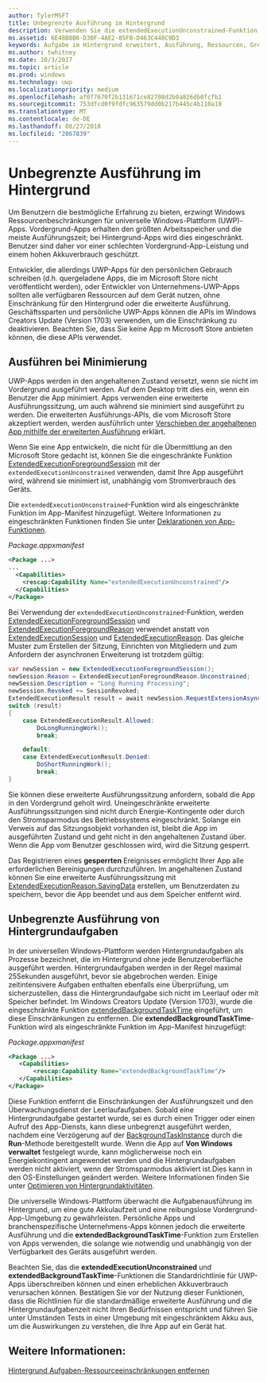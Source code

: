 ```yaml
---
author: TylerMSFT
title: Unbegrenzte Ausführung im Hintergrund
description: Verwenden Sie die extendedExecutionUnconstrained-Funktion im Hintergrund, um eine Hintergrundaufgabe oder eine erweiterte Ausführungssitzung ohne zeitliche Begrenzung auszuführen.
ms.assetid: 6E48B8B6-D3BF-4AE2-85FB-D463C448C9D3
keywords: Aufgabe im Hintergrund erweitert, Ausführung, Ressourcen, Grenzwerte, Hintergrundaufgabe
ms.author: twhitney
ms.date: 10/3/2017
ms.topic: article
ms.prod: windows
ms.technology: uwp
ms.localizationpriority: medium
ms.openlocfilehash: af0f7670f2b131671ce82708d2b0a826db0fcfb1
ms.sourcegitcommit: 753dfcd0f9fdfc963579dd0b217b445c4b110a18
ms.translationtype: MT
ms.contentlocale: de-DE
ms.lasthandoff: 08/27/2018
ms.locfileid: "2867839"
---
```

# <a name="run-in-the-background-indefinitely"></a>Unbegrenzte Ausführung im Hintergrund

Um Benutzern die bestmögliche Erfahrung zu bieten, erzwingt Windows Ressourcenbeschränkungen für universelle Windows-Plattform (UWP)-Apps. Vordergrund-Apps erhalten den größten Arbeitsspeicher und die meiste Ausführungszeit; bei Hintergrund-Apps wird dies eingeschränkt. Benutzer sind daher vor einer schlechten Vordergrund-App-Leistung und einem hohen Akkuverbrauch geschützt.

Entwickler, die allerdings UWP-Apps für den persönlichen Gebrauch schreiben (d.h. quergeladene Apps, die im Microsoft Store nicht veröffentlicht werden), oder Entwickler von Unternehmens-UWP-Apps sollten alle verfügbaren Ressourcen auf dem Gerät nutzen, ohne Einschränkung für den Hintergrund oder die erweiterte Ausführung. Geschäftssparten und persönliche UWP-Apps können die APIs im Windows Creators Update (Version 1703) verwenden, um die Einschränkung zu deaktivieren. Beachten Sie, dass Sie keine App m Microsoft Store anbieten können, die diese APIs verwendet.

## <a name="run-while-minimized"></a>Ausführen bei Minimierung

UWP-Apps werden in den angehaltenen Zustand versetzt, wenn sie nicht im Vordergrund ausgeführt werden. Auf dem Desktop tritt dies ein, wenn ein Benutzer die App minimiert. Apps verwenden eine erweiterte Ausführungssitzung, um auch während sie minimiert sind ausgeführt zu werden. Die erweiterten Ausführungs-APIs, die vom Microsoft Store akzeptiert werden, werden ausführlich unter [Verschieben der angehaltenen App mithilfe der erweiterten Ausführung](https://docs.microsoft.com/windows/uwp/launch-resume/run-minimized-with-extended-execution) erklärt.

Wenn Sie eine App entwickeln, die nicht für die Übermittlung an den Microsoft Store gedacht ist, können Sie die eingeschränkte Funktion [ExtendedExecutionForegroundSession](https://docs.microsoft.com/uwp/api/windows.applicationmodel.extendedexecution.foreground.extendedexecutionforegroundsession) mit der `extendedExecutionUnconstrained` verwenden, damit Ihre App ausgeführt wird, während sie minimiert ist, unabhängig vom Stromverbrauch des Geräts.  

Die `extendedExecutionUnconstrained`-Funktion wird als eingeschränkte Funktion im App-Manifest hinzugefügt. Weitere Informationen zu eingeschränkten Funktionen finden Sie unter [Deklarationen von App-Funktionen](https://docs.microsoft.com/windows/uwp/packaging/app-capability-declarations).

_Package.appxmanifest_
```xml
<Package ...>
...
  <Capabilities>  
    <rescap:Capability Name="extendedExecutionUnconstrained"/>  
  </Capabilities>  
</Package>
```

Bei Verwendung der `extendedExecutionUnconstrained`-Funktion, werden [ExtendedExecutionForegroundSession](https://docs.microsoft.com/uwp/api/windows.applicationmodel.extendedexecution.foreground.extendedexecutionforegroundsession) und [ExtendedExecutionForegroundReason](https://docs.microsoft.com/en-us/uwp/api/windows.applicationmodel.extendedexecution.foreground.extendedexecutionforegroundreason) verwendet anstatt von [ExtendedExecutionSession](https://docs.microsoft.com/uwp/api/windows.applicationmodel.extendedexecution.extendedexecutionsession) und [ExtendedExecutionReason](https://docs.microsoft.com/uwp/api/windows.applicationmodel.extendedexecution.extendedexecutionreason). Das gleiche Muster zum Erstellen der Sitzung, Einrichten von Mitgliedern und zum Anfordern der asynchronen Erweiterung ist trotzdem gültig: 

```cs
var newSession = new ExtendedExecutionForegroundSession();  
newSession.Reason = ExtendedExecutionForegroundReason.Unconstrained;  
newSession.Description = "Long Running Processing";  
newSession.Revoked += SessionRevoked;  
ExtendedExecutionResult result = await newSession.RequestExtensionAsync();  
switch (result)  
{  
    case ExtendedExecutionResult.Allowed:  
        DoLongRunningWork();  
        break;  

    default:  
    case ExtendedExecutionResult.Denied:  
        DoShortRunningWork();  
        break;  
}
```

Sie können diese erweiterte Ausführungssitzung anfordern, sobald die App in den Vordergrund geholt wird. Uneingeschränkte erweiterte Ausführungssitzungen sind nicht durch Energie-Kontingente oder durch den Stromsparmodus des Betriebssystems eingeschränkt. Solange ein Verweis auf das Sitzungsobjekt vorhanden ist, bleibt die App im ausgeführten Zustand und geht nicht in den angehaltenen Zustand über. Wenn die App vom Benutzer geschlossen wird, wird die Sitzung gesperrt.

Das Registrieren eines **gesperrten** Ereignisses ermöglicht Ihrer App alle erforderlichen Bereinigungen durchzuführen. Im angehaltenen Zustand können Sie eine erweiterte Ausführungssitzung mit [ExtendedExecutionReason.SavingData](https://docs.microsoft.com/uwp/api/windows.applicationmodel.extendedexecution.extendedexecutionreason) erstellen, um Benutzerdaten zu speichern, bevor die App beendet und aus dem Speicher entfernt wird.

## <a name="run-background-tasks-indefinitely"></a>Unbegrenzte Ausführung von Hintergrundaufgaben

In der universellen Windows-Plattform werden Hintergrundaufgaben als Prozesse bezeichnet, die im Hintergrund ohne jede Benutzeroberfläche ausgeführt werden. Hintergrundaufgaben werden in der Regel maximal 25Sekunden ausgeführt, bevor sie abgebrochen werden. Einige zeitintensivere Aufgaben enthalten ebenfalls eine Überprüfung, um sicherzustellen, dass die Hintergrundaufgabe sich nicht im Leerlauf oder mit Speicher befindet. Im Windows Creators Update (Version 1703), wurde die eingeschränkte Funktion [extendedBackgroundTaskTime](https://docs.microsoft.com/windows/uwp/packaging/app-capability-declarations) eingeführt, um diese Einschränkungen zu entfernen. Die **extendedBackgroundTaskTime**-Funktion wird als eingeschränkte Funktion im App-Manifest hinzugefügt:

_Package.appxmanifest_
```xml
<Package ...>
   <Capabilities>  
       <rescap:Capability Name="extendedBackgroundTaskTime"/>  
   </Capabilities>  
</Package>
```

Diese Funktion entfernt die Einschränkungen der Ausführungszeit und den Überwachungsdienst der Leerlaufaufgaben. Sobald eine Hintergrundaufgabe gestartet wurde, sei es durch einen Trigger oder einen Aufruf des App-Diensts, kann diese unbegrenzt ausgeführt werden, nachdem eine Verzögerung auf der [BackgroundTaskInstance](https://docs.microsoft.com/uwp/api/Windows.ApplicationModel.Background.IBackgroundTaskInstance) durch die **Run**-Methode bereitgestellt wurde. Wenn die App auf **Von Windows verwaltet** festgelegt wurde, kann möglicherweise noch ein Energiekontingent angewendet werden und die Hintergrundaufgaben werden nicht aktiviert, wenn der Stromsparmodus aktiviert ist.Dies kann in den OS-Einstellungen geändert werden. Weitere Informationen finden Sie unter [Optimieren von Hintergrundaktivitäten](https://docs.microsoft.com/windows/uwp/debug-test-perf/optimize-background-activity).

Die universelle Windows-Plattform überwacht die Aufgabenausführung im Hintergrund, um eine gute Akkulaufzeit und eine reibungslose Vordergrund-App-Umgebung zu gewährleisten. Persönliche Apps und branchenspezifische Unternehmens-Apps können jedoch die erweiterte Ausführung und die **extendedBackgroundTaskTime**-Funktion zum Erstellen von Apps verwenden, die solange wie notwendig und unabhängig von der Verfügbarkeit des Geräts ausgeführt werden.

Beachten Sie, das die **extendedExecutionUnconstrained** und **extendedBackgroundTaskTime**-Funktionen die Standardrichtlinie für UWP-Apps überschreiben können und einen erheblichen Akkuverbrauch verursachen können. Bestätigen Sie vor der Nutzung dieser Funktionen, dass die Richtlinien für die standardmäßige erweiterte Ausführung und die Hintergrundaufgabenzeit nicht Ihren Bedürfnissen entspricht und führen Sie unter Umständen Tests in einer Umgebung mit eingeschränktem Akku aus, um die Auswirkungen zu verstehen, die Ihre App auf ein Gerät hat.

## <a name="see-also"></a>Weitere Informationen:

[Hintergrund Aufgaben-Ressourceeinschränkungen entfernen](https://docs.microsoft.com/windows/application-management/enterprise-background-activity-controls)
